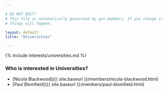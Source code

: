 ```yaml
---

# DO NOT EDIT!
# This file is automatically generated by get-members. If you change it, bad
# things will happen.

layout: default
title: "Universities"

---
```


{% include interests/universities.md %}

### Who is interested in Universities?


* [Nicola Blackwood]({{ site.baseurl }}/members/nicola-blackwood.html)
* [Paul Blomfield]({{ site.baseurl }}/members/paul-blomfield.html)
